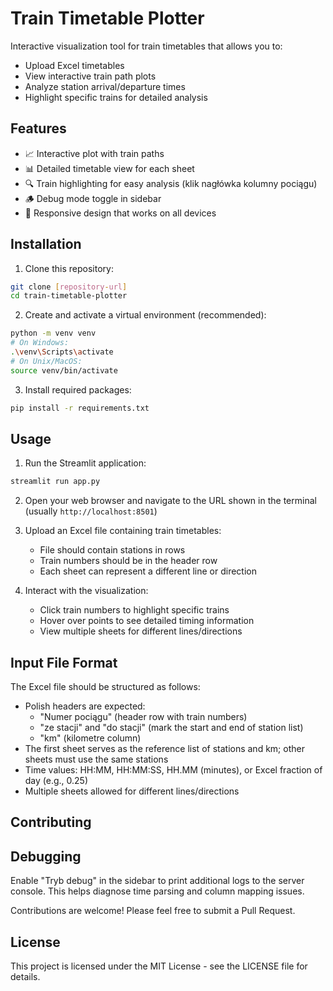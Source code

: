 # Train Timetable Plotter

Interactive visualization tool for train timetables that allows you to:
- Upload Excel timetables
- View interactive train path plots
- Analyze station arrival/departure times
- Highlight specific trains for detailed analysis

## Features

- 📈 Interactive plot with train paths
- 📊 Detailed timetable view for each sheet
- 🔍 Train highlighting for easy analysis (klik nagłówka kolumny pociągu)
- 🪵 Debug mode toggle in sidebar
- 📱 Responsive design that works on all devices

## Installation

1. Clone this repository:
```bash
git clone [repository-url]
cd train-timetable-plotter
```

2. Create and activate a virtual environment (recommended):
```bash
python -m venv venv
# On Windows:
.\venv\Scripts\activate
# On Unix/MacOS:
source venv/bin/activate
```

3. Install required packages:
```bash
pip install -r requirements.txt
```

## Usage

1. Run the Streamlit application:
```bash
streamlit run app.py
```

2. Open your web browser and navigate to the URL shown in the terminal (usually `http://localhost:8501`)

3. Upload an Excel file containing train timetables:
   - File should contain stations in rows
   - Train numbers should be in the header row
   - Each sheet can represent a different line or direction

4. Interact with the visualization:
   - Click train numbers to highlight specific trains
   - Hover over points to see detailed timing information
   - View multiple sheets for different lines/directions

## Input File Format

The Excel file should be structured as follows:
- Polish headers are expected:
  - "Numer pociągu" (header row with train numbers)
  - "ze stacji" and "do stacji" (mark the start and end of station list)
  - "km" (kilometre column)
- The first sheet serves as the reference list of stations and km; other sheets must use the same stations
- Time values: HH:MM, HH:MM:SS, HH.MM (minutes), or Excel fraction of day (e.g., 0.25)
- Multiple sheets allowed for different lines/directions

## Contributing
## Debugging

Enable "Tryb debug" in the sidebar to print additional logs to the server console. This helps diagnose time parsing and column mapping issues.

Contributions are welcome! Please feel free to submit a Pull Request.

## License

This project is licensed under the MIT License - see the LICENSE file for details.